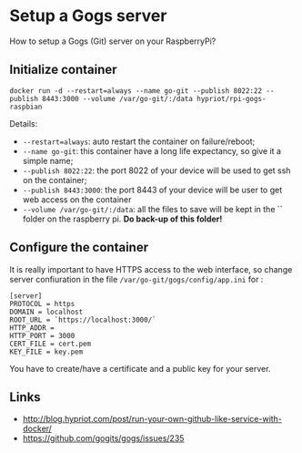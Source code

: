 Setup a Gogs server
===================

How to setup a Gogs (Git) server on your RaspberryPi?

Initialize container
--------------------

    docker run -d --restart=always --name go-git --publish 8022:22 --publish 8443:3000 --volume /var/go-git/:/data hypriot/rpi-gogs-raspbian

Details:
* `--restart=always`: auto restart the container on failure/reboot;
* `--name go-git`: this container have a long life expectancy, so give it a simple name;
* `--publish 8022:22`: the port 8022 of your device will be used to get ssh on the container;
* `--publish 8443:3000`: the port 8443 of your device will be user to get web access on the container
* `--volume /var/go-git/:/data`: all the files to save will be kept in the `` folder on the raspberry pi. **Do back-up of this folder!**

Configure the container
-----------------------

It is really important to have HTTPS access to the web interface, so change server confiuration in the file `/var/go-git/gogs/config/app.ini` for :

    [server]
    PROTOCOL = https
    DOMAIN = localhost
    ROOT_URL = `https://localhost:3000/`
    HTTP_ADDR = 
    HTTP_PORT = 3000
    CERT_FILE = cert.pem
    KEY_FILE = key.pem

You have to create/have a certificate and a public key for your server.
  
Links
-----

* http://blog.hypriot.com/post/run-your-own-github-like-service-with-docker/
* https://github.com/gogits/gogs/issues/235
